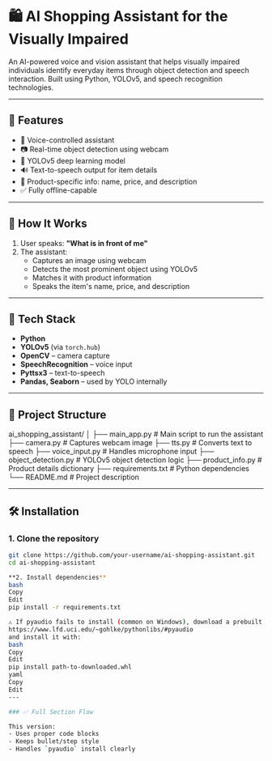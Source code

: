 # 🛍️ AI Shopping Assistant for the Visually Impaired
An AI-powered voice and vision assistant that helps visually impaired individuals identify everyday items through object detection and speech interaction. Built using Python, YOLOv5, and speech recognition technologies.

---
## 🚀 Features
- 🎤 Voice-controlled assistant
- 📷 Real-time object detection using webcam
- 🧠 YOLOv5 deep learning model
- 🔊 Text-to-speech output for item details
- 🛒 Product-specific info: name, price, and description
- ✅ Fully offline-capable

---
## 📸 How It Works
1. User speaks: **"What is in front of me"**
2. The assistant:
   - Captures an image using webcam
   - Detects the most prominent object using YOLOv5
   - Matches it with product information
   - Speaks the item's name, price, and description

---
## 🧠 Tech Stack
- **Python**
- **YOLOv5** (via `torch.hub`)
- **OpenCV** – camera capture
- **SpeechRecognition** – voice input
- **Pyttsx3** – text-to-speech
- **Pandas, Seaborn** – used by YOLO internally

---
## 📂 Project Structure
ai_shopping_assistant/
│
├── main_app.py # Main script to run the assistant
├── camera.py # Captures webcam image
├── tts.py # Converts text to speech
├── voice_input.py # Handles microphone input
├── object_detection.py # YOLOv5 object detection logic
├── product_info.py # Product details dictionary
├── requirements.txt # Python dependencies
└── README.md # Project description

---
## 🛠️ Installation

### 1. Clone the repository

```bash
git clone https://github.com/your-username/ai-shopping-assistant.git
cd ai-shopping-assistant

**2. Install dependencies**
bash
Copy
Edit
pip install -r requirements.txt

⚠️ If pyaudio fails to install (common on Windows), download a prebuilt .whl from
https://www.lfd.uci.edu/~gohlke/pythonlibs/#pyaudio
and install it with:
bash
Copy
Edit
pip install path-to-downloaded.whl
yaml
Copy
Edit
---

### ✅ Full Section Flow

This version:
- Uses proper code blocks
- Keeps bullet/step style
- Handles `pyaudio` install clearly








